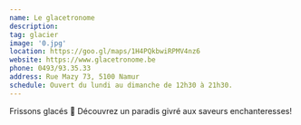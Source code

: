 ```yaml
---
name: Le glacetronome
description:
tag: glacier
image: '0.jpg'
location: https://goo.gl/maps/1H4PQkbwiRPMV4nz6
website: https://www.glacetronome.be
phone: 0493/93.35.33
address: Rue Mazy 73, 5100 Namur
schedule: Ouvert du lundi au dimanche de 12h30 à 21h30.
---
```


Frissons glacés 🍨 Découvrez un paradis givré aux saveurs enchanteresses!
